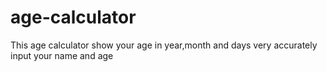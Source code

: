 # age-calculator
This age calculator show your age in year,month and days very accurately
input your name and age
